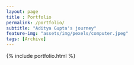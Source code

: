```yaml
--- 
layout: page
title : Portfolio 
permalink: /portfolio/
subtitle: "Aditya Gupta's journey" 
feature-img: "assets/img/pexels/computer.jpeg"
tags: [Archive]
---
```


{% include portfolio.html %}
